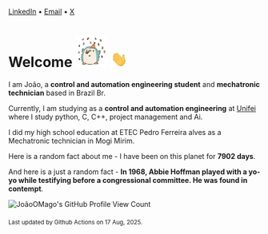 [LinkedIn](https://www.linkedin.com/in/joão-pedro-gozzoli-b95641301/) &bull;
[Email](joaopedrogozzoli@gmail.com) &bull;
[X](https://x.com/jpp12prado)

# Welcome <img src="happy.gif" height="64px" /> <img src="wave.gif" height="32px" />

I am João, a  **control and automation engineering student** and **mechatronic technician** based in Brazil Br.

Currently, I am studying as a **control and automation engineering** at [Unifei](https://unifei.edu.br) where I study python, C, C++, project management and Ai.

I did my high school education at ETEC Pedro Ferreira alves as a Mechatronic technician in Mogi Mirim.

Here is a random fact about me - I have been on this planet for **7902 days**.

And here is a just a random fact -  **In 1968, Abbie Hoffman played with a yo-yo while testifying before a congressional committee. He was found in contempt**.

![JoãoOMago's GitHub Profile View Count](https://komarev.com/ghpvc/?username=JoaoOMago)

<sub>Last updated by Github Actions on 17 Aug, 2025.</sub>
